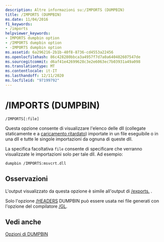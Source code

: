 ```yaml
---
description: Altre informazioni su:/IMPORTS (DUMPBIN)
title: /IMPORTS (DUMPBIN)
ms.date: 11/04/2016
f1_keywords:
- /imports
helpviewer_keywords:
- IMPORTS dumpbin option
- /IMPORTS dumpbin option
- -IMPORTS dumpbin option
ms.assetid: 6a296216-2b1b-40f8-8736-cd4553a22456
ms.openlocfilehash: 86c428280bbca3a4957f7d7a0a640482607547de
ms.sourcegitcommit: d6af41e42699628c3e2e6063ec7b03931a49a098
ms.translationtype: MT
ms.contentlocale: it-IT
ms.lasthandoff: 12/11/2020
ms.locfileid: "97199792"
---
```

# <a name="imports-dumpbin"></a>/IMPORTS (DUMPBIN)

```
/IMPORTS[:file]
```

Questa opzione consente di visualizzare l'elenco delle dll (collegate staticamente e a [caricamento ritardato](linker-support-for-delay-loaded-dlls.md)) importate in un file eseguibile o in una dll e tutte le singole importazioni da ognuna di queste dll.

La specifica facoltativa `file` consente di specificare che verranno visualizzate le importazioni solo per tale dll. Ad esempio:

```
dumpbin /IMPORTS:msvcrt.dll
```

## <a name="remarks"></a>Osservazioni

L'output visualizzato da questa opzione è simile all'output di [/exports.](dash-exports.md) .

Solo l'opzione [/HEADERS](headers.md) DUMPBIN può essere usata nei file generati con l'opzione del compilatore [/GL](gl-whole-program-optimization.md).

## <a name="see-also"></a>Vedi anche

[Opzioni di DUMPBIN](dumpbin-options.md)

